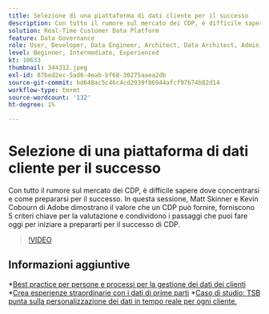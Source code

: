 ```yaml
---
title: Selezione di una piattaforma di dati cliente per il successo
description: Con tutto il rumore sul mercato dei CDP, è difficile sapere dove concentrarsi e come prepararsi per il successo.
solution: Real-Time Customer Data Platform
feature: Data Governance
role: User, Developer, Data Engineer, Architect, Data Architect, Admin, Leader
level: Beginner, Intermediate, Experienced
kt: 10633
thumbnail: 344312.jpeg
exl-id: 87bed2ec-5ad6-4eab-bf68-30275aaea2db
source-git-commit: bd648ac5c46c4cd2939f86944afcf97b74b82d14
workflow-type: tm+mt
source-wordcount: '132'
ht-degree: 1%

---
```


# Selezione di una piattaforma di dati cliente per il successo

Con tutto il rumore sul mercato dei CDP, è difficile sapere dove concentrarsi e come prepararsi per il successo. In questa sessione, Matt Skinner e Kevin Cobourn di Adobe dimostrano il valore che un CDP può fornire, forniscono 5 criteri chiave per la valutazione e condividono i passaggi che puoi fare oggi per iniziare a prepararti per il successo di CDP.

>[!VIDEO](https://video.tv.adobe.com/v/344312/?quality=12&learn=on)

## Informazioni aggiuntive

*[Best practice per persone e processi per la gestione dei dati dei clienti](people-and-process.md)
*[Crea esperienze straordinarie con i dati di prime parti](https://experienceleague.adobe.com/docs/events/customer-data-management-voices-recordings/industry/build-superb-experiences-with-your-first-party-data.html)
*[Caso di studio: TSB punta sulla personalizzazione dei dati in tempo reale per ogni cliente.](https://business.adobe.com/customer-success-stories/tsb-case-study.html)
